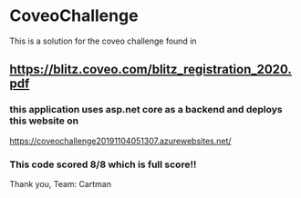 # CoveoChallenge
This is a solution for the coveo challenge found in 
## https://blitz.coveo.com/blitz_registration_2020.pdf

### this application uses asp.net core as a backend and deploys this website on
https://coveochallenge20191104051307.azurewebsites.net/


### This code scored 8/8 which is full score!!

Thank you,
Team: Cartman
